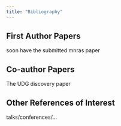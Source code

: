 ```yaml
---
title: "Bibliography"
---
```


## First Author Papers

soon have the submitted mnras paper

## Co-author Papers

The UDG discovery paper

## Other References of Interest

talks/conferences/...
